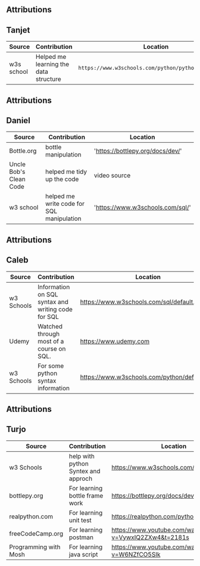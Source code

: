 

## Attributions
## Tanjet 

| Source     | Contribution                          | Location                         |
|------------|---------------------------------------|----------------------------------|
| w3s school | Helped me learning the data structure | `https://www.w3schools.com/python/python_ref_set.asp`                       |

## Attributions
## Daniel

| Source                  | Contribution                              | Location                         |
|-------------------------|-------------------------------------------|----------------------------------|
| Bottle.org              | bottle manipulation                       | 'https://bottlepy.org/docs/dev/' |
| Uncle Bob's Clean Code  | helped me tidy up the code                | video source                     |
| w3 school               | helped me write code for SQL manipulation | 'https://www.w3schools.com/sql/' |

## Attributions
## Caleb

| Source     | Contribution                                       | Location                                     |
|------------|----------------------------------------------------|----------------------------------------------|
| w3 Schools | Information on SQL syntax and writing code for SQL | https://www.w3schools.com/sql/default.asp    |
| Udemy      | Watched through most of a course on SQL.           | https://www.udemy.com                        |
| w3 Schools | For some python syntax information                 | https://www.w3schools.com/python/default.asp |

## Attributions
## Turjo

| Source | Contribution                        | Location           |
|-----|-------------------------------------|--------------------|
| w3 Schools | help with python Syntex and approch | https://www.w3schools.com/sql/default.asp |
| bottlepy.org | For learning bottle frame work      | https://bottlepy.org/docs/dev/tutorial.html                   |
 | realpython.com | For learning unit test              | https://realpython.com/python-testing/ |
| freeCodeCamp.org    | For learning postman                | https://www.youtube.com/watch?v=VywxIQ2ZXw4&t=2181s |
| Programming with Mosh   | For learning java script            | https://www.youtube.com/watch?v=W6NZfCO5SIk |